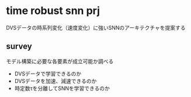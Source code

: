 # time robust snn prj
DVSデータの時系列変化（速度変化）に強いSNNのアーキテクチャを提案する

## survey 
モデル構築に必要な各要素が成立可能か調べる   

- DVSデータで学習できるのか
- DVSデータを加速、減速できるのか
- 時定数τを分離してSNNを学習できるのか